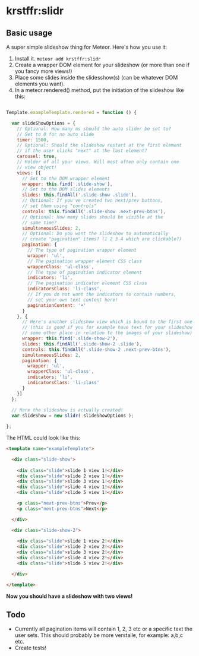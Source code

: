 # krstffr:slidr #

## Basic usage ##

A super simple slideshow thing for Meteor. Here's how you use it:

1. Install it. `meteor add krstffr:slidr`
1. Create a wrapper DOM element for your slideshow (or more than one if you fancy more views!)
1. Place some slides inside the slidesshow(s) (can be whatever DOM elements you want).
1. In a meteor.rendered() method, put the initiation of the slideshow like this:

```javascript

Template.exampleTemplate.rendered = function () {

  var slideShowOptions = {
    // Optional: How many ms should the auto slider be set to?
    // Set to 0 for no auto slide
    timer: 1500,
    // Optional: Should the slideshow restart at the first element
    // if the user clicks "next" at the last element?
    carousel: true,
    // Holder of all your views. Will most often only contain one
    // view object!
    views: [{
      // Set to the DOM wrapper element
      wrapper: this.find('.slide-show'),
      // Set to the DOM slides elements
      slides: this.findAll('.slide-show .slide'),
      // Optional: If you've created two next/prev buttons,
      // set them using "controls"
      controls: this.findAll('.slide-show .next-prev-btns'),
      // Optional: How many slides should be visible at the
      // same time?
      simultaneousSlides: 2,
      // Optional: Do you want the slideshow to automatically
      // create "pagination" items? (1 2 3 4 which are clickable?)
      pagination: {
        // The type of pagination wrapper element
        wrapper: 'ul',
        // The pagination wrapper element CSS class
        wrapperClass: 'ul-class',
        // The type of pagination indicator element
        indicators: 'li',
        // The pagination indicator element CSS class
        indicatorsClass: 'li-class',
        // If you do not want the indicators to contain numbers,
        // set your own text content here!
        paginationContent: '•'
      }
    }, {
      // Here's another slideshow view which is bound to the first one
      // (this is good if you for example have text for your slideshow at
      // some other place in relation to the images of your slideshow)
      wrapper: this.find('.slide-show-2'),
      slides: this.findAll('.slide-show-2 .slide'),
      controls: this.findAll('.slide-show-2 .next-prev-btns'),
      simultaneousSlides: 2,
      pagination: {
        wrapper: 'ul',
        wrapperClass: 'ul-class',
        indicators: 'li',
        indicatorsClass: 'li-class'
      }
    }]
  };
  
  // Here the slideshow is actually created!
  var slideShow = new slidr( slideShowOptions );

};

```

The HTML could look like this:

```HTML
<template name="exampleTemplate">

  <div class="slide-show">
      
    <div class="slide">slide 1 view 1!</div>
    <div class="slide">slide 2 view 1!</div>
    <div class="slide">slide 3 view 1!</div>
    <div class="slide">slide 4 view 1!</div>
    <div class="slide">slide 5 view 1!</div>

    <p class="next-prev-btns">Prev</p>
    <p class="next-prev-btns">Next</p>

  </div>

  <div class="slide-show-2">
    
    <div class="slide">slide 1 view 2!</div>
    <div class="slide">slide 2 view 2!</div>
    <div class="slide">slide 3 view 2!</div>
    <div class="slide">slide 4 view 2!</div>
    <div class="slide">slide 5 view 2!</div>

  </div>

</template>
```

**Now you should have a slideshow with two views!**


## Todo

* Currently all pagination items will contain 1, 2, 3 etc or a specific text the user sets. This should probably be more verstaile, for example: a,b,c etc.
* Create tests!